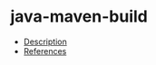 # java-maven-build

- [Description](https://github.com/bakdata/ci-templates/tree/main/docs/actions/java-maven-build)
- [References](https://github.com/bakdata/ci-templates/tree/main/docs/actions/java-maven-build)
